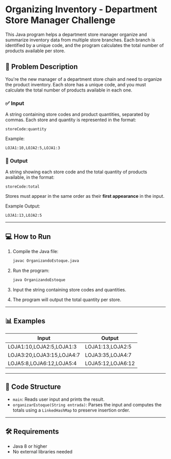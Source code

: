 # Organizing Inventory - Department Store Manager Challenge

This Java program helps a department store manager organize and summarize inventory data from multiple store branches. Each branch is identified by a unique code, and the program calculates the total number of products available per store.

## 🧾 Problem Description

You're the new manager of a department store chain and need to organize the product inventory. Each store has a unique code, and you must calculate the total number of products available in each one.

### ✅ Input

A string containing store codes and product quantities, separated by commas. Each store and quantity is represented in the format:

```
storeCode:quantity
```

Example:

```
LOJA1:10,LOJA2:5,LOJA1:3
```

### 🧾 Output

A string showing each store code and the total quantity of products available, in the format:

```
storeCode:total
```

Stores must appear in the same order as their **first appearance** in the input.

Example Output:

```
LOJA1:13,LOJA2:5
```

---

## 💻 How to Run

1. Compile the Java file:

   ```bash
   javac OrganizandoEstoque.java
   ```

2. Run the program:

   ```bash
   java OrganizandoEstoque
   ```

3. Input the string containing store codes and quantities.

4. The program will output the total quantity per store.

---

## 📊 Examples

| Input                                | Output                     |
|-------------------------------------|----------------------------|
| LOJA1:10,LOJA2:5,LOJA1:3            | LOJA1:13,LOJA2:5           |
| LOJA3:20,LOJA3:15,LOJA4:7           | LOJA3:35,LOJA4:7           |
| LOJA5:8,LOJA6:12,LOJA5:4            | LOJA5:12,LOJA6:12          |

---

## 📁 Code Structure

- `main`: Reads user input and prints the result.
- `organizarEstoque(String entrada)`: Parses the input and computes the totals using a `LinkedHashMap` to preserve insertion order.

---

## 🛠 Requirements

- Java 8 or higher
- No external libraries needed
